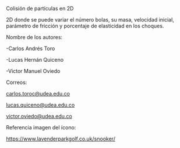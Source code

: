 Colisión de partículas en 2D

2D donde se puede variar el número bolas, su masa, velocidad inicial, parámetro de fricción y porcentaje de elasticidad en los choques.

Nombre de los autores:

-Carlos Andrés Toro

-Lucas Hernán Quiceno

-Victor Manuel Oviedo

Correos:

carlos.toroc@udea.edu.co

lucas.quiceno@udea.edu.co

victor.oviedo@udea.edu.co


Referencia imagen del ícono: 

https://www.lavenderparkgolf.co.uk/snooker/
